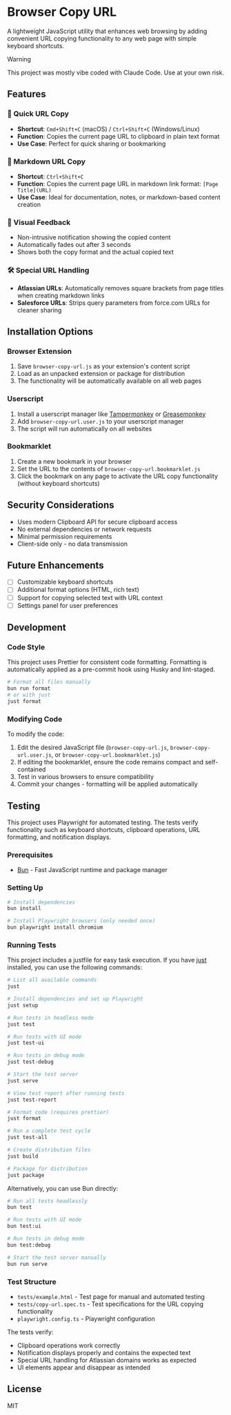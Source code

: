 # Browser Copy URL

A lightweight JavaScript utility that enhances web browsing by adding convenient URL copying functionality to any web page with simple keyboard shortcuts.

> [!WARNING]
> This project was mostly vibe coded with Claude Code. Use at your own risk.

## Features

### 🔗 Quick URL Copy

- **Shortcut**: `Cmd+Shift+C` (macOS) / `Ctrl+Shift+C` (Windows/Linux)
- **Function**: Copies the current page URL to clipboard in plain text format
- **Use Case**: Perfect for quick sharing or bookmarking

### 📝 Markdown URL Copy

- **Shortcut**: `Ctrl+Shift+C`
- **Function**: Copies the current page URL in markdown link format: `[Page Title](URL)`
- **Use Case**: Ideal for documentation, notes, or markdown-based content creation

### 🔔 Visual Feedback

- Non-intrusive notification showing the copied content
- Automatically fades out after 3 seconds
- Shows both the copy format and the actual copied text

### 🛠️ Special URL Handling

- **Atlassian URLs**: Automatically removes square brackets from page titles when creating markdown links
- **Salesforce URLs**: Strips query parameters from force.com URLs for cleaner sharing

## Installation Options

### Browser Extension

1. Save `browser-copy-url.js` as your extension's content script
2. Load as an unpacked extension or package for distribution
3. The functionality will be automatically available on all web pages

### Userscript

1. Install a userscript manager like [Tampermonkey](https://www.tampermonkey.net/) or [Greasemonkey](https://www.greasespot.net/)
2. Add `browser-copy-url.user.js` to your userscript manager
3. The script will run automatically on all websites

### Bookmarklet

1. Create a new bookmark in your browser
2. Set the URL to the contents of `browser-copy-url.bookmarklet.js`
3. Click the bookmark on any page to activate the URL copy functionality (without keyboard shortcuts)

## Security Considerations

- Uses modern Clipboard API for secure clipboard access
- No external dependencies or network requests
- Minimal permission requirements
- Client-side only - no data transmission

## Future Enhancements

- [ ] Customizable keyboard shortcuts
- [ ] Additional format options (HTML, rich text)
- [ ] Support for copying selected text with URL context
- [ ] Settings panel for user preferences

## Development

### Code Style

This project uses Prettier for consistent code formatting. Formatting is automatically applied as a pre-commit hook using Husky and lint-staged.

```bash
# Format all files manually
bun run format
# or with just
just format
```

### Modifying Code

To modify the code:

1. Edit the desired JavaScript file (`browser-copy-url.js`, `browser-copy-url.user.js`, or `browser-copy-url.bookmarklet.js`)
2. If editing the bookmarklet, ensure the code remains compact and self-contained
3. Test in various browsers to ensure compatibility
4. Commit your changes - formatting will be applied automatically

## Testing

This project uses Playwright for automated testing. The tests verify functionality such as keyboard shortcuts, clipboard operations, URL formatting, and notification displays.

### Prerequisites

- [Bun](https://bun.sh/) - Fast JavaScript runtime and package manager

### Setting Up

```bash
# Install dependencies
bun install

# Install Playwright browsers (only needed once)
bun playwright install chromium
```

### Running Tests

This project includes a justfile for easy task execution. If you have [just](https://github.com/casey/just) installed, you can use the following commands:

```bash
# List all available commands
just

# Install dependencies and set up Playwright
just setup

# Run tests in headless mode
just test

# Run tests with UI mode
just test-ui

# Run tests in debug mode
just test-debug

# Start the test server
just serve

# View test report after running tests
just test-report

# Format code (requires prettier)
just format

# Run a complete test cycle
just test-all

# Create distribution files
just build

# Package for distribution
just package
```

Alternatively, you can use Bun directly:

```bash
# Run all tests headlessly
bun test

# Run tests with UI mode
bun test:ui

# Run tests in debug mode
bun test:debug

# Start the test server manually
bun run serve
```

### Test Structure

- `tests/example.html` - Test page for manual and automated testing
- `tests/copy-url.spec.ts` - Test specifications for the URL copying functionality
- `playwright.config.ts` - Playwright configuration

The tests verify:

- Clipboard operations work correctly
- Notification displays properly and contains the expected text
- Special URL handling for Atlassian domains works as expected
- UI elements appear and disappear as intended

## License

MIT
